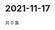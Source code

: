 # 2021-11-17

共 0 条

<!-- BEGIN WEIBO -->
<!-- 最后更新时间 Wed Nov 17 2021 00:23:41 GMT+0800 (China Standard Time) -->

<!-- END WEIBO -->
